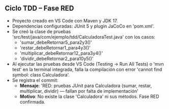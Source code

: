 ## Ciclo TDD – Fase RED

- Proyecto creado en VS Code con Maven y JDK 17.
- Dependencias configuradas: JUnit 5 y plugin JaCoCo en 'pom.xml'.
- Se creó la clase de pruebas 'src/test/java/com/ejemplo/tdd/CalculadoraTest.java' con los casos:
  - 'sumar_debeRetornar5_para2y3()'
  - 'restar_debeRetornar1_para4y3()'
  - 'multiplicar_debeRetornar12_para3y4()'
  - 'dividir_debeRetornar2_para10y5()'
- Al ejecutar las pruebas desde VS Code (Testing → Run All Tests) o 'mvn test' en la terminal integrada, falla la compilación con error 'cannot find symbol: class Calculadora'.
- Se registra el commit:
  - **Mensaje**: 'RED: pruebas JUnit para Calculadora (sumar, restar, multiplicar, dividir) — fallan por falta de implementación'
  - **Motivo**: No existe la clase 'Calculadora' ni sus métodos. Fase RED confirmada.
